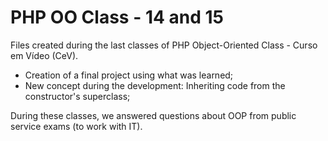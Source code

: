 # PHP OO Class - 14 and 15
Files created during the last classes of PHP Object-Oriented Class - Curso em Vídeo (CeV).

- Creation of a final project using what was learned;
- New concept during the development: Inheriting code from the constructor's superclass;

During these classes, we answered questions about OOP from public service exams (to work with IT).